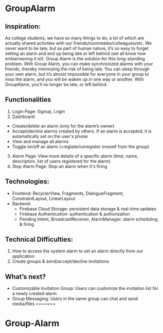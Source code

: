 # GroupAlarm


## Inspiration:
As college students, we have so many things to do, a lot of which are actually shared activities with our friends/roommates/colleagues/etc. We never want to be late, but as part of human nature, it’s so easy to forget setting an alarm and end up being late or left behind (we all know how embarrassing it is!). Group Alarm is the solution for this long-standing problem. With Group Alarm, you can make synchronized alarms with your friends, thereby minimizing the risk of being late. You can sleep through your own alarm, but it’s almost impossible for everyone in your group to miss the alarm, and you will be waken up in one way or another. With GroupAlarm, you’ll no longer be late, or left behind.

## Functionalities
1. Login Page: Signup, Login
2. Dashboard: 
+ Create/delete an alarm (only for the alarm’s owner)
+ Accept/decline alarms created by others. If an alarm is accepted, it is automatically set on the user's phone
+ View and manage all alarms
+ Toggle on/off an alarm (=register/unregister oneself from the group)
3. Alarm Page: View more details of a specific alarm (time, name, description, list of users registered for the alarm)
4. Stop Alarm Page: Stop an alarm when it's firing

## Technologies:
+ Frontend: RecyclerView, Fragments, DialogueFragment, ConstraintLayout, LinearLayout
+ Backend:
	+ Firebase Cloud Storage: persistent data storage & real-time updates
	+ Firebase Authentication: authentication & authorization
	+ Pending Intent, BroadcastReceiver, AlarmManager: alarm scheduling & firing


## Technical Difficulties:
1. How to access the system alarm to set an alarm directly from our application
2. Create groups & send/accept/decline invitations

## What’s next?
+ Customizable Invitation Group: Users can customize the invitation list for a newly created alarm
+ Group Messaging: Users in the same group can chat and send media/files
=======
# Group-Alarm
